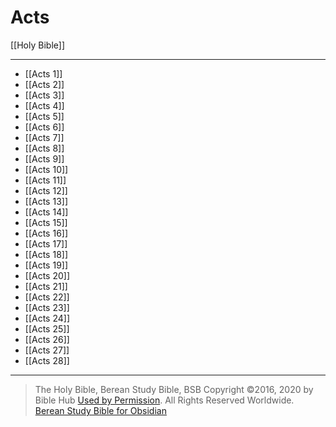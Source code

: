 # Acts

[[Holy Bible]]

---

- [[Acts 1]]
- [[Acts 2]]
- [[Acts 3]]
- [[Acts 4]]
- [[Acts 5]]
- [[Acts 6]]
- [[Acts 7]]
- [[Acts 8]]
- [[Acts 9]]
- [[Acts 10]]
- [[Acts 11]]
- [[Acts 12]]
- [[Acts 13]]
- [[Acts 14]]
- [[Acts 15]]
- [[Acts 16]]
- [[Acts 17]]
- [[Acts 18]]
- [[Acts 19]]
- [[Acts 20]]
- [[Acts 21]]
- [[Acts 22]]
- [[Acts 23]]
- [[Acts 24]]
- [[Acts 25]]
- [[Acts 26]]
- [[Acts 27]]
- [[Acts 28]]

---

> The Holy Bible, Berean Study Bible, BSB
> Copyright &copy;2016, 2020 by Bible Hub
> [Used by Permission](https://berean.bible/terms.htm). All Rights Reserved Worldwide.
> [Berean Study Bible for Obsidian](https://github.com/gapmiss/berean-study-bible-for-obsidian)</small>

